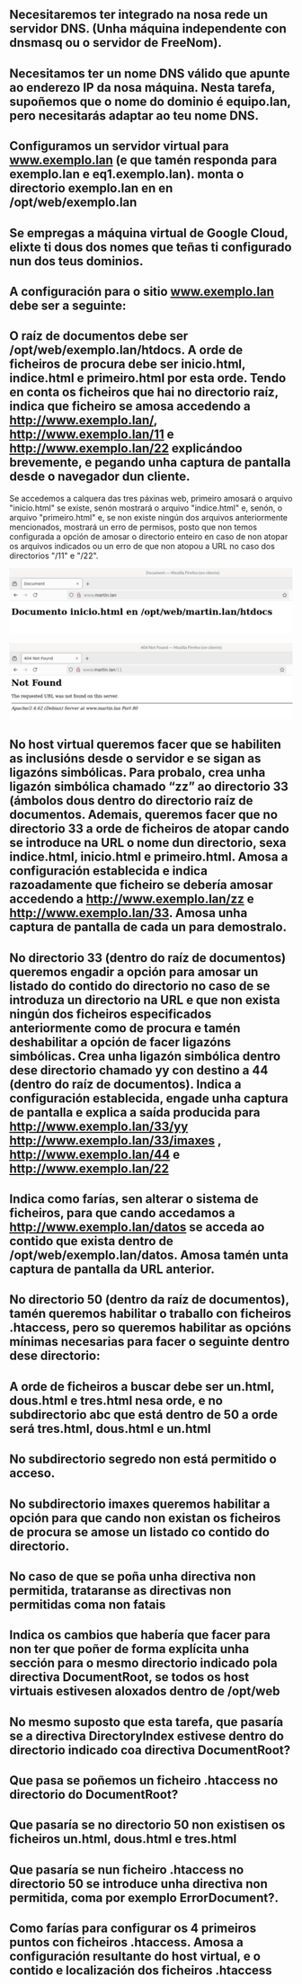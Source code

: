 ## Necesitaremos ter integrado na nosa rede un servidor DNS. (Unha máquina independente con dnsmasq ou o servidor de FreeNom).

## Necesitamos ter un nome DNS válido que apunte ao enderezo IP da nosa máquina.  Nesta tarefa, supoñemos que o nome do dominio é equipo.lan, pero necesitarás adaptar ao teu nome DNS.

## Configuramos un servidor virtual para www.exemplo.lan (e que tamén responda para exemplo.lan e eq1.exemplo.lan). monta o directorio exemplo.lan en  en /opt/web/exemplo.lan

## Se empregas a máquina virtual de Google Cloud, elixte ti dous dos nomes que teñas ti configurado nun dos teus dominios.

## A configuración para o sitio www.exemplo.lan debe ser a seguinte:

## O raíz de documentos debe ser /opt/web/exemplo.lan/htdocs. A orde de ficheiros de procura debe ser inicio.html, indice.html e primeiro.html por esta orde. Tendo en conta os ficheiros que hai no directorio raíz, indica que ficheiro se amosa accedendo a http://www.exemplo.lan/, http://www.exemplo.lan/11 e http://www.exemplo.lan/22 explicándoo brevemente, e pegando unha captura de pantalla desde o navegador dun cliente.

Se accedemos a calquera das tres páxinas web, primeiro amosará o arquivo "inicio.html" se existe, senón mostrará o arquivo "indice.html" e, senón, o arquivo "primeiro.html" e, se non existe ningún dos arquivos anteriormente mencionados, mostrará un erro de permisos, posto que non temos configurada a opción de amosar o directorio enteiro en caso de non atopar os arquivos indicados ou un erro de que non atopou a URL no caso dos directorios "/11" e "/22".

![resultado exercicio1](./imaxes/exercicio1.png)

![resultado exercicio2](./imaxes/exercicio2.png)

## No host virtual queremos facer que se habiliten as inclusións desde o servidor e se sigan as ligazóns simbólicas. Para probalo, crea unha ligazón simbólica chamado “zz” ao directorio 33 (ámbolos dous dentro do directorio raíz de documentos. Ademais, queremos facer que no directorio 33 a orde de ficheiros de atopar cando se introduce na URL o nome dun directorio, sexa indice.html, inicio.html e primeiro.html. Amosa a configuración establecida e indica razoadamente que ficheiro se debería amosar accedendo a http://www.exemplo.lan/zz e http://www.exemplo.lan/33. Amosa unha captura de pantalla de cada un para demostralo.



## No directorio 33 (dentro do raíz de documentos) queremos engadir a opción para amosar un listado do contido do directorio no caso de se introduza un directorio na URL e que non exista ningún dos ficheiros especificados anteriormente como de procura e tamén deshabilitar a opción de facer ligazóns simbólicas. Crea unha ligazón simbólica dentro dese directorio chamado yy con destino a 44 (dentro do raíz de documentos). Indica a configuración establecida, engade unha captura de pantalla e explica a saída producida para http://www.exemplo.lan/33/yy http://www.exemplo.lan/33/imaxes , http://www.exemplo.lan/44 e http://www.exemplo.lan/22
## Indica como farías, sen alterar o sistema de ficheiros, para que cando accedamos a http://www.exemplo.lan/datos se acceda ao contido que exista dentro de /opt/web/exemplo.lan/datos. Amosa tamén unta captura de pantalla da URL anterior.
## No directorio 50 (dentro da raíz de documentos), tamén queremos habilitar o traballo con ficheiros .htaccess, pero so queremos habilitar as opcións mínimas necesarias para facer o seguinte dentro dese directorio:
## A orde de ficheiros a buscar debe ser un.html, dous.html e tres.html nesa orde, e no subdirectorio abc que está dentro de 50 a orde será tres.html, dous.html e un.html

## No subdirectorio segredo non está permitido o acceso.

## No subdirectorio imaxes queremos habilitar a opción para que cando non existan os ficheiros de procura se amose un listado co contido do directorio.

## No caso de que se poña unha directiva non permitida, trataranse as directivas non permitidas coma non fatais

## Indica os cambios que habería que facer para non ter que poñer de forma explícita unha sección <Directory> para o mesmo directorio indicado pola directiva DocumentRoot, se todos os host virtuais estivesen aloxados dentro de /opt/web
## No mesmo suposto que esta tarefa, que pasaría se a directiva DirectoryIndex estivese dentro do directorio indicado coa directiva DocumentRoot?

## Que pasa se poñemos un ficheiro .htaccess no directorio do DocumentRoot?

## Que pasaría se no directorio 50 non existisen os ficheiros un.html, dous.html e tres.html
## Que pasaría se nun ficheiro .htaccess no directorio 50 se introduce unha directiva non permitida, coma por exemplo ErrorDocument?.

## Como farías para configurar os 4 primeiros puntos con ficheiros .htaccess. Amosa a configuración resultante do host virtual, e o contido e localización dos ficheiros .htaccess